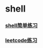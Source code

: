 # shell

### [shell简单练习](https://github.com/wl1508702360/shell/blob/main/simple.md)
### [leetcode练习](https://github.com/wl1508702360/shell/blob/main/practice.md)
